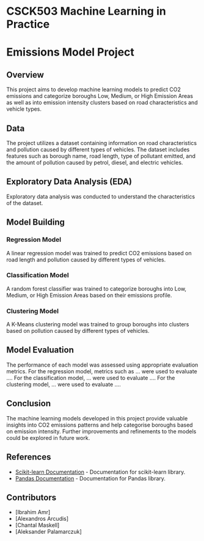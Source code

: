 # CSCK503 Machine Learning in Practice

# Emissions Model Project

## Overview

This project aims to develop machine learning models to predict CO2 emissions and categorize boroughs Low, Medium, or High Emission Areas as well as into emission intensity clusters based on road characteristics and vehicle types.

## Data

The project utilizes a dataset containing information on road characteristics and pollution caused by different types of vehicles. The dataset includes features such as borough name, road length, type of pollutant emitted, and the amount of pollution caused by petrol, diesel, and electric vehicles.

## Exploratory Data Analysis (EDA)

Exploratory data analysis was conducted to understand the characteristics of the dataset.

## Model Building

### Regression Model

A linear regression model was trained to predict CO2 emissions based on road length and pollution caused by different types of vehicles.

### Classification Model

A random forest classifier was trained to categorize boroughs into Low, Medium, or High Emission Areas based on their emissions profile.

### Clustering Model

A K-Means clustering model was trained to group boroughs into clusters based on pollution caused by different types of vehicles.

## Model Evaluation

The performance of each model was assessed using appropriate evaluation metrics. For the regression model, metrics such as ... were used to evaluate .... For the classification model, ... were used to evaluate .... For the clustering model, ... were used to evaluate ....

## Conclusion

The machine learning models developed in this project provide valuable insights into CO2 emissions patterns and help categorise boroughs based on emission intensity. Further improvements and refinements to the models could be explored in future work.

## References

- [Scikit-learn Documentation](https://scikit-learn.org/stable/documentation.html) - Documentation for scikit-learn library.
- [Pandas Documentation](https://pandas.pydata.org/pandas-docs/stable/) - Documentation for Pandas library.

## Contributors

- [Ibrahim Amr]
- [Alexandros Arcudis]
- [Chantal Maskell]
- [Aleksander Palamarczuk]
